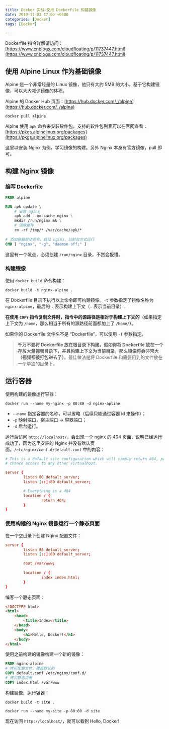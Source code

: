 ```yaml
---
title: Docker 实战—使用 Dockerfile 构建镜像
date: 2019-11-03 17:00 +0800
categories: [Docker]
tags: [Docker]

---
```


Dockerfile 指令详解请访问：[https://www.cnblogs.com/cloudfloating/p/11737447.html](https://www.cnblogs.com/cloudfloating/p/11737447.html)

## 使用 Alpine Linux 作为基础镜像

Alpine 是一个非常轻量的 Linux 镜像，他只有大约 5MB 的大小，基于它构建镜像，可以大大减少镜像的体积。

Alpine 的 Docker Hub 页面：[https://hub.docker.com/_/alpine](https://hub.docker.com/_/alpine)

```shell
docker pull alpine
```

Alpine 使用 `apk` 命令来安装软件包，支持的软件包列表可以在官网查看：[https://pkgs.alpinelinux.org/packages](https://pkgs.alpinelinux.org/packages)

这里以安装 Nginx 为例，学习镜像的构建。另外 Nginx 本身有官方镜像，pull 即可。

## 构建 Nginx 镜像

### 编写 Dockerfile

```dockerfile
FROM alpine

RUN apk update \
    # 安装 nginx
    apk add --no-cache nginx \
    mkdir /run/nginx && \
    # 清除缓存
    rm -rf /tmp/* /var/cache/apk/*
    
# 添加容器启动命令，启动 nginx，以前台方式运行
CMD [ "nginx", "-g", "daemon off;" ]
```

这里有一个坑点，必须创建 `/run/nginx` 目录，不然会报错。

### 构建镜像

使用 `docker build` 命令构建：

```shell
docker build -t nginx-alpine .
```

在 Dockerfile 目录下执行以上命令即可构建镜像。`-t` 参数指定了镜像名称为 `nginx-alpine`，最后的 `.` 表示构建上下文（`.` 表示当前目录）.

**在使用 `COPY` 指令复制文件时，指令中的源路径是相对于构建上下文的**（如果指定上下文为 `/home`，那么相当于所有的源路径前面都加上了 `/home/`）。

如果你的 Dockerfile 文件名不是 “Dockerfile”，可以使用 `-f` 参数指定。

> **千万不要将 Dockerfile 放在根目录下构建，假如你将 Dockerfile 放在一个存放大量视频目录下，并且构建上下文为当前目录，那么镜像将会非常大（视频都被打包进去了）**。最佳做法是将 Dockerfile 和需要用到的文件放在一个单独的目录下。

## 运行容器

使用构建的镜像运行容器：

```shell
docker run --name my-nginx -p 80:80 -d nginx-apline
```

- `--name` 指定容器的名称，可以省略（后续只能通过容器 id 来操作）；
- `-p` 映射端口，宿主端口 -> 容器端口；
- `-d` 后台运行。

运行后访问 `http://localhost/`，会出现一个 nginx 的 404 页面，说明已经运行成功了，因为这里安装的 Nginx 并没有默认页面，`/etc/nginx/conf.d/default.conf` 中的内容：

```conf
# This is a default site configuration which will simply return 404, preventing
# chance access to any other virtualhost.

server {
        listen 80 default_server;
        listen [::]:80 default_server;

        # Everything is a 404
        location / {
                return 404;
        }
}
```

### 使用构建的 Nginx 镜像运行一个静态页面

在一个空目录下创建 Nginx 配置文件：

```conf
server {
        listen 80 default_server;
        listen [::]:80 default_server;

        root /var/www;
        
        location / {
                index index.html;
        }
}
```

编写一个静态页面：

```html
<!DOCTYPE html>
<html>
    <head>
        <title>Index</title>
    </head>
    <body>
        <h1>Hello, Docker!</h1>
    </body>
</html>
```

使用之前构建的镜像构建一个新的镜像：

```dockerfile
FROM nginx-alpine
# 拷贝配置文件，覆盖默认的
COPY default.conf /etc/nginx/conf.d/
# 拷贝静态页面
COPY index.html /var/www
```

构建镜像、运行容器：

```shell
docker build -t site .
```

```shell
docker run --name my-site -p 80:80 -d site
```

现在访问 `http://localhost/`，就可以看到 Hello, Docker!
